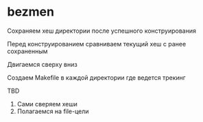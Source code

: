 # bezmen

Сохраняем хеш директории после успешного конструирования

Перед конструированием сравниваем текущий хеш с ранее сохраненным

Двигаемся сверху вниз

Создаем Makefile в каждой директории где ведется трекинг

TBD
1. Сами сверяем хеши
2. Полагаемся на file-цели